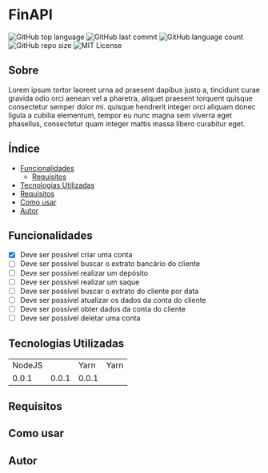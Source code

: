 # **FinAPI**
![GitHub top language](https://img.shields.io/github/languages/top/gabrielloppes/FinAPI?style=for-the-badge)
![GitHub last commit](https://img.shields.io/github/last-commit/gabrielloppes/FinAPI?style=for-the-badge)
![GitHub language count](https://img.shields.io/github/languages/count/gabrielloppes/FinAPI?style=for-the-badge)
![GitHub repo size](https://img.shields.io/github/repo-size/gabrielloppes/FinAPI?style=for-the-badge)
![MIT License](https://img.shields.io/github/license/gabrielloppes/FinAPI?style=for-the-badge)
## Sobre
Lorem ipsum tortor laoreet urna ad praesent dapibus justo a, tincidunt curae gravida odio orci aenean vel a pharetra, aliquet praesent torquent quisque consectetur semper dolor mi. quisque hendrerit integer orci aliquam donec ligula a cubilia elementum, tempor eu nunc magna sem viverra eget phasellus, consectetur quam integer mattis massa libero curabitur eget.

## Índice
* [Funcionalidades](#funcionalidades)
  * [Requisitos](#requisitos)
* [Tecnologias Utilizadas](#tecnologias-utilizadas)
* [Requisitos](#requisitos)
* [Como usar](#como-usar)
* [Autor](#autor)
## Funcionalidades
  - [x] Deve ser possível criar uma conta
  - [ ]  Deve ser possível  buscar o extrato bancário do cliente
  - [ ]  Deve ser possível realizar um depósito
  - [ ]  Deve ser possível realizar um saque
  - [ ]  Deve ser possível buscar o extrato do cliente por data
  - [ ]  Deve ser possível atualizar os dados da conta do cliente
  - [ ]  Deve ser possível obter dados da conta do cliente
  - [ ]  Deve ser possível deletar uma conta

## Tecnologias Utilizadas
<table>
  <tr>
    <td>NodeJS<td>
    <td>Yarn</td>
    <td>Yarn</td>
  </tr>
  <tr>
    <td>0.0.1</td>
    <td>0.0.1</td>
    <td>0.0.1</td>
  </tr>
</table>

## Requisitos

## Como usar

## Autor
